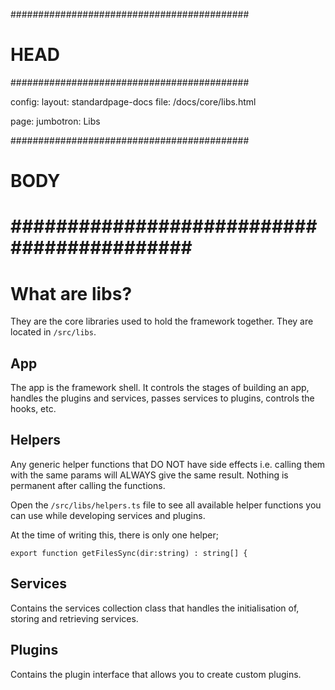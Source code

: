 ###########################################
# HEAD
###########################################

config: 
  layout: standardpage-docs
  file: /docs/core/libs.html

page: 
  jumbotron: Libs

###########################################
# BODY
###########################################
=====

# What are libs?

They are the core libraries used to hold the framework together. They are located in `/src/libs`.

## App

The app is the framework shell. It controls the stages of building an app, handles the plugins and services, passes services to plugins, controls the hooks, etc.

## Helpers

Any generic helper functions that DO NOT have side effects i.e. calling them with the same params will ALWAYS give the same result. Nothing is permanent after calling the functions.

Open the `/src/libs/helpers.ts` file to see all available helper functions you can use while developing services and plugins.

At the time of writing this, there is only one helper;

```
export function getFilesSync(dir:string) : string[] {
```

## Services

Contains the services collection class that handles the initialisation of, storing and retrieving services.

## Plugins

Contains the plugin interface that allows you to create custom plugins.